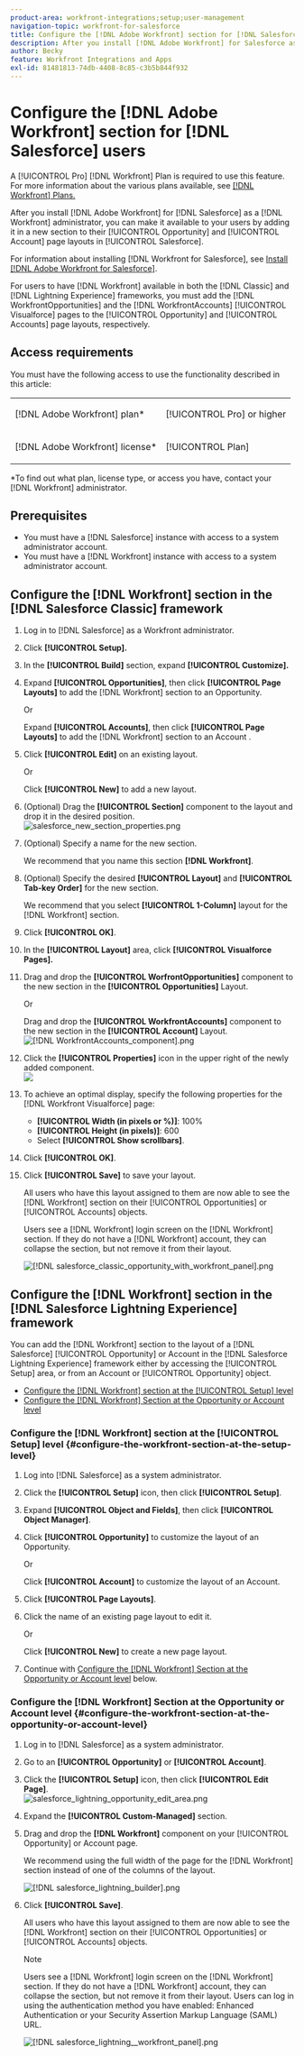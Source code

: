 ```yaml
---
product-area: workfront-integrations;setup;user-management
navigation-topic: workfront-for-salesforce
title: Configure the [!DNL Adobe Workfront] section for [!DNL Salesforce] users
description: After you install [!DNL Adobe Workfront] for Salesforce as a [!DNL Workfront] administrator, you can make it available to your users by adding it in a new section to their Opportunity and Account page layouts in Salesforce.
author: Becky
feature: Workfront Integrations and Apps
exl-id: 81481813-74db-4408-8c85-c3b5b844f932
---
```

# Configure the [!DNL Adobe Workfront] section for [!DNL Salesforce] users

A [!UICONTROL Pro] [!DNL Workfront] Plan is required to use this feature. For more information about the various plans available, see [[!DNL Workfront] Plans.](https://www.workfront.com/plans)

After you install [!DNL Adobe Workfront] for [!DNL Salesforce] as a [!DNL Workfront] administrator, you can make it available to your users by adding it in a new section to their [!UICONTROL Opportunity] and [!UICONTROL Account]
 page layouts in [!UICONTROL Salesforce]. 

For information about installing [!DNL Workfront for Salesforce], see [Install [!DNL Adobe Workfront for Salesforce]](../../workfront-integrations-and-apps/using-workfront-with-salesforce/install-workfront-for-salesforce.md).

For users to have [!DNL Workfront] available in both the [!DNL Classic] and [!DNL Lightning Experience] frameworks, you must add the [!DNL WorkfrontOpportunities] and the [!DNL WorkfrontAccounts] [!UICONTROL Visualforce] pages to the [!UICONTROL Opportunity] and [!UICONTROL Accounts] page layouts, respectively.

## Access requirements

You must have the following access to use the functionality described in this article:

<table style="table-layout:auto"> 
 <col> 
 <col> 
 <tbody> 
  <tr> 
   <td role="rowheader">[!DNL Adobe Workfront] plan*</td> 
   <td> <p>[!UICONTROL Pro] or higher</p> </td> 
  </tr> 
  <tr> 
   <td role="rowheader">[!DNL Adobe Workfront] license*</td> 
   <td> <p>[!UICONTROL Plan]</p> </td> 
  </tr> 
 </tbody> 
</table>

&#42;To find out what plan, license type, or access you have, contact your [!DNL Workfront] administrator.

## Prerequisites

* You must have a [!DNL Salesforce] instance with access to a system administrator account.
* You must have a [!DNL Workfront] instance with access to a system administrator account.

## Configure the [!DNL Workfront] section in the [!DNL Salesforce Classic] framework

1. Log in to [!DNL Salesforce] as a Workfront administrator.
1. Click **[!UICONTROL Setup].**
1. In the **[!UICONTROL Build]** section, expand **[!UICONTROL Customize].**

1. Expand **[!UICONTROL Opportunities]**, then click **[!UICONTROL Page Layouts]** to add the [!DNL Workfront] section to an Opportunity.

   Or

   Expand **[!UICONTROL Accounts]**, then click **[!UICONTROL Page Layouts]** to add the [!DNL Workfront] section to an Account
.

1. Click **[!UICONTROL Edit]** on an existing layout.

   Or

   Click **[!UICONTROL New]** to add a new layout. 

1. (Optional) Drag the **[!UICONTROL Section]** component to the layout and drop it in the desired position.\
   ![salesforce_new_section_properties.png](assets/salesforce-new-section-properties-350x210.png)

1. (Optional) Specify a name for the new section.

   We recommend that you name this section **[!DNL Workfront]**.

1. (Optional) Specify the desired **[!UICONTROL Layout]** and **[!UICONTROL Tab-key Order]** for the new section.

   We recommend that you select **[!UICONTROL 1-Column]** layout for the [!DNL Workfront] section. 

1. Click **[!UICONTROL OK]**.
1. In the **[!UICONTROL Layout]** area, click **[!UICONTROL Visualforce Pages].**

1. Drag and drop the **[!UICONTROL WorfrontOpportunities]** component to the new section in the **[!UICONTROL Opportunities]** Layout.

   Or

   Drag and drop the **[!UICONTROL WorkfrontAccounts]** component to the new section in the  **[!UICONTROL Account]** Layout.\
   ![[!DNL WorkfrontAccounts_component].png](assets/workfrontaccounts-component-350x139.png)

1. Click the **[!UICONTROL Properties]** icon in the upper right of the newly added component.\
   ![](assets/salesforce-visualforce-page-properties-350x174.png)

1. To achieve an optimal display, specify the following properties for the [!DNL Workfront Visualforce] page:

   * **[!UICONTROL Width (in pixels or %)]**: 100%
   * **[!UICONTROL Height (in pixels)]**: 600
   * Select **[!UICONTROL Show scrollbars]**.

1. Click **[!UICONTROL OK]**. 
1. Click **[!UICONTROL Save]** to save your layout.

   All users who have this layout assigned to them are now able to see the [!DNL Workfront] section on their [!UICONTROL Opportunities] or [!UICONTROL Accounts] objects.

   Users see a [!DNL Workfront] login screen on the [!DNL Workfront] section. If they do not have a [!DNL Workfront] account, they can collapse the section, but not remove it from their layout. 

   ![[!DNL salesforce_classic_opportunity_with_workfront_panel].png](assets/salesforce-classic-opportunity-with-workfront-panel-350x161.png)

## Configure the [!DNL Workfront] section in the [!DNL Salesforce Lightning Experience] framework

You can add the [!DNL Workfront] section to the layout of a [!DNL Salesforce] [!UICONTROL Opportunity] or Account
 in the [!DNL Salesforce Lightning Experience] framework either by accessing the [!UICONTROL Setup] area, or from an Account
 or [!UICONTROL Opportunity] object. 

* [Configure the [!DNL Workfront] section at the [!UICONTROL Setup] level](#configure-the-workfront-section-at-the-setup-level-configure-the-workfront-section-at-the-setup-level)
* [Configure the [!DNL Workfront] Section at the Opportunity or Account level](#configure-the-workfront-section-at-the-opportunity-or-account-level-configure-the-workfront-section-at-the-opportunity-or-account-level)

### Configure the [!DNL Workfront] section at the [!UICONTROL Setup] level {#configure-the-workfront-section-at-the-setup-level}

1. Log into [!DNL Salesforce] as a system administrator. 
1. Click the **[!UICONTROL Setup]** icon, then click **[!UICONTROL Setup]**.

1. Expand **[!UICONTROL Object and Fields]**, then click **[!UICONTROL Object Manager]**.

1. Click **[!UICONTROL Opportunity]** to customize the layout of an Opportunity.

   Or

   Click **[!UICONTROL Account]** to customize the layout of an Account.

1. Click **[!UICONTROL Page Layouts]**.
1. Click the name of an existing page layout to edit it.

   Or

   Click **[!UICONTROL New]** to create a new page layout.

1. Continue with [Configure the [!DNL Workfront] Section at the Opportunity or Account level](#configure-the-workfront-section-at-the-opportunity-or-account-level-configure-the-workfront-section-at-the-opportunity-or-account-level) below.

### Configure the [!DNL Workfront] Section at the Opportunity or Account level {#configure-the-workfront-section-at-the-opportunity-or-account-level}

1. Log in to [!DNL Salesforce] as a system administrator. 
1. Go to an **[!UICONTROL Opportunity]** or **[!UICONTROL Account]**.

1. Click the **[!UICONTROL Setup]** icon, then click **[!UICONTROL Edit Page]**.\
   ![salesforce_lightning_opportunity_edit_area.png](assets/salesforce-lightning-opportunity-edit-area-350x116.png)

1. Expand the **[!UICONTROL Custom-Managed]** section.
1. Drag and drop the **[!DNL Workfront]** component on your [!UICONTROL Opportunity] or Account
 page.

   We recommend using the full width of the page for the [!DNL Workfront] section instead of one of the columns of the layout.

   ![[!DNL salesforce_lightning_builder].png](assets/salesforce-lightning-builder-350x229.png)

1. Click **[!UICONTROL Save]**.

   All users who have this layout assigned to them are now able to see the [!DNL Workfront] section on their [!UICONTROL Opportunities] or [!UICONTROL Accounts] objects.

   >[!NOTE]
   >
   >Users see a [!DNL Workfront] login screen on the [!DNL Workfront] section. If they do not have a [!DNL Workfront] account, they can collapse the section, but not remove it from their layout. Users can log in using the authentication method you have enabled: Enhanced Authentication or your Security Assertion Markup Language (SAML) URL.

   ![[!DNL salesforce_lightning__workfront_panel].png](assets/salesforce-lightning--workfront-panel-350x127.png)
